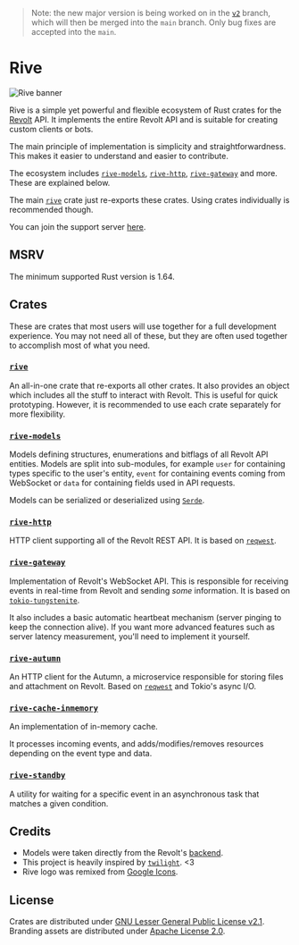 > Note: the new major version is being worked on in the [`v2`](https://codeberg.org/rive/rive/src/branch/v2) branch, which will then be merged into the `main` branch. Only bug fixes are accepted into the `main`.

# Rive

[//]: <> (DO NOT FORGET TO CHANGE THE BRANCH NAME TO main BEFORE MERGING PLEAAAASE)
![Rive banner](https://codeberg.org/rive/rive/raw/branch/v2/assets/rive_banner.png)

Rive is a simple yet powerful and flexible ecosystem of Rust crates for the [Revolt](https://revolt.chat) API. It implements the entire Revolt API and is suitable for creating custom clients or bots.

The main principle of implementation is simplicity and straightforwardness. This makes it easier to understand and easier to contribute.

The ecosystem includes [`rive-models`](https://crates.io/crates/rive-models), [`rive-http`](https://crates.io/crates/rive-http), [`rive-gateway`](https://crates.io/crates/rive-gateway) and more. These are explained below.

The main [`rive`](https://crates.io/crates/rive) crate just re-exports these crates. Using crates individually is recommended though.

You can join the support server [here](https://rvlt.gg/QCscMDsY).

## MSRV

The minimum supported Rust version is 1.64.

## Crates

These are crates that most users will use together for a full development experience. You may not need all of these, but they are often used together to accomplish most of what you need.

### [`rive`](https://crates.io/crates/rive)

An all-in-one crate that re-exports all other crates. It also provides an object which includes all the stuff to interact with Revolt. This is useful for quick prototyping. However, it is recommended to use each crate separately for more flexibility.

### [`rive-models`](https://crates.io/crates/rive-models)

Models defining structures, enumerations and bitflags of all Revolt API entities. Models are split into sub-modules, for example `user` for containing types specific to the user's entity, `event` for containing events coming from WebSocket or `data` for containing fields used in API requests.

Models can be serialized or deserialized using [`Serde`](https://serde.rs).

### [`rive-http`](https://crates.io/crates/rive-http)

HTTP client supporting all of the Revolt REST API. It is based on [`reqwest`](https://docs.rs/reqwest).

### [`rive-gateway`](https://crates.io/crates/rive-gateway)

Implementation of Revolt's WebSocket API. This is responsible for receiving events in real-time from Revolt and sending *some* information. It is based on [`tokio-tungstenite`](https://docs.rs/tokio-tungstenite).

It also includes a basic automatic heartbeat mechanism (server pinging to keep the connection alive). If you want more advanced features such as server latency measurement, you'll need to implement it yourself.

### [`rive-autumn`](https://crates.io/crates/rive-autumn)

An HTTP client for the Autumn, a microservice responsible for storing files and attachment on Revolt. Based on [`reqwest`](https://docs.rs/reqwest) and Tokio's async I/O.

### [`rive-cache-inmemory`](https://crates.io/crates/rive-cache-inmemory)

An implementation of in-memory cache.

It processes incoming events, and adds/modifies/removes resources depending on the event type and data.

### [`rive-standby`](https://crates.io/crates/rive-standby)

A utility for waiting for a specific event in an asynchronous task that matches a given condition.

## Credits

- Models were taken directly from the Revolt's [backend](https://github.com/revoltchat/backend).
- This project is heavily inspired by [`twilight`](https://github.com/twilight-rs/twilight/). <3
- Rive logo was remixed from [Google Icons](https://fonts.google.com/icons).

## License
Crates are distributed under [GNU Lesser General Public License v2.1](https://codeberg.org/rive/rive/src/branch/main/LICENSE). Branding assets are distributed under [Apache License 2.0](https://codeberg.org/rive/rive/src/branch/main/assets/LICENSE).
